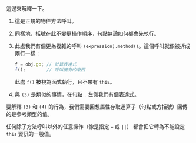 這邊來解釋一下。

1. 這是正規的物件方法呼叫。

2. 同樣地，括號在此不變更操作順序，句點無論如何都會先執行。

3. 此處我們有個更為複雜的呼叫 `(expression).method()`。這個呼叫就像被拆成兩行一樣：

    ```js no-beautify
    f = obj.go; // 計算表達式
    f();        // 呼叫擁有的東西
    ```

    此處 `f()` 被視為函式執行，且不帶有 `this`。

4. 與 `(3)` 是類似的事情，在句點 `.` 左側我們有個表達式。

要解釋 `(3)` 和 `(4)` 的行為，我們需要回想屬性存取運算子（句點或方括號）回傳的是參考類型的值。

任何除了方法呼叫以外的任意操作（像是指定 `=` 或 `||`） 都會把它轉為不能設定 `this` 資訊的一般值。

